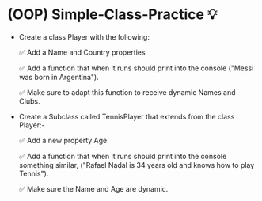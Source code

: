# (OOP) Simple-Class-Practice 💡

- Create a class Player with the following:

   ✅ Add a Name and Country properties

   ✅ Add a function that when it runs should print into the console ("Messi was born in Argentina").

   ✅ Make sure to adapt this function to receive dynamic Names and Clubs.

- Create a Subclass called TennisPlayer that extends from the class Player:-

   ✅ Add a new property Age.

   ✅ Add a function that when it runs should print into the console something similar,
   ("Rafael Nadal is 34 years old and knows how to play Tennis").

   ✅ Make sure the Name and Age are dynamic.
